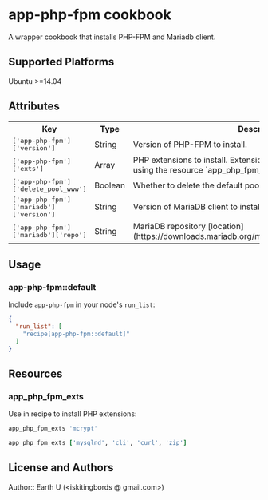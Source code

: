 # app-php-fpm cookbook

A wrapper cookbook that installs PHP-FPM and Mariadb client.

## Supported Platforms

Ubuntu >=14.04

## Attributes

<table>
  <tr>
    <th>Key</th>
    <th>Type</th>
    <th>Description</th>
    <th>Default</th>
  </tr>
  <tr>
    <td><tt>['app-php-fpm']['version']</tt></td>
    <td>String</td>
    <td>Version of PHP-FPM to install.</td>
    <td><tt>'7.2'</tt></td>
  </tr>
  <tr>
    <td><tt>['app-php-fpm']['exts']</tt></td>
    <td>Array</td>
    <td>PHP extensions to install. Extensions can also be installed manually using the resource `app_php_fpm_exts` as detailed below.</td>
    <td><tt>`['mysqlnd', 'cli', 'curl', 'zip']`</tt></td>
  </tr>
  <tr>
    <td><tt>['app-php-fpm']['delete_pool_www']</tt></td>
    <td>Boolean</td>
    <td>Whether to delete the default pool named 'www'</td>
    <td><tt>true</tt></td>
  </tr>
  <tr>
    <td><tt>['app-php-fpm']['mariadb']['version']</tt></td>
    <td>String</td>
    <td>Version of MariaDB client to install.</td>
    <td><tt>'10.1'</tt></td>
  </tr>
  <tr>
    <td><tt>['app-php-fpm']['mariadb']['repo']</tt></td>
    <td>String</td>
    <td>MariaDB repository [location](https://downloads.mariadb.org/mariadb/repositories/#mirror=utm).</td>
    <td><tt>'http://nyc2.mirrors.digitalocean.com/mariadb/repo'</tt></td>
  </tr>
</table>

## Usage

### app-php-fpm::default

Include `app-php-fpm` in your node's `run_list`:

```json
{
  "run_list": [
    "recipe[app-php-fpm::default]"
  ]
}
```

## Resources

### app_php_fpm_exts

Use in recipe to install PHP extensions:

```ruby
app_php_fpm_exts 'mcrypt'
```

```ruby
app_php_fpm_exts ['mysqlnd', 'cli', 'curl', 'zip']
```

## License and Authors

Author:: Earth U (<iskitingbords @ gmail.com>)
